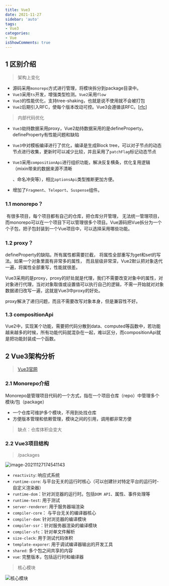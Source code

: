 ```yaml
---
title: Vue3
date: 2021-11-27
sidebar: 'auto'
tags:
- Vue3
categories:
- Vue
isShowComments: true
---
```




## 1 区别介绍

> 架构上变化

- 源码采用`monorepo`方式进行管理，将模块拆分到package目录中。
- `Vue3`采用`ts`开发，增强类型检测。`Vue2`采用`flow`
- `Vue3`的性能优化，支持tree-shaking，也就是说不使用就不会被打包
- `Vue2`后期引入RFC，使每个版本改动可控。Vue3会遵循该RFC。[[rfc](https://github.com/vuejs/rfcs)]

> 内部代码优化

- `Vue3`劫持数据采用proxy，Vue2劫持数据采用的是defineProperty。defineProperty有性能问题和缺陷

- `Vue3`中对模板编译进行了优化，编译是生成Block tree，可以对子节点的动态节点进行收集，更新时可以减少比较，并且采用了`patchFlag`标记动态节点

- `Vue3`采用`compositionApi`进行组织功能，解决反复横条，优化复用逻辑（mixin带来的数据来源不清晰

    、命名冲突等），相比`optionsApi`类型推断更加方便。

- 增加了`Fragment`、`Teleport`、`Suspense`组件。



### 1.1 monorepo？

​	有很多项目，每个项目都有自己的仓库，把仓库分开管理， 无法统一管理项目，而monorepo可以在一个项目下可以管理很多个项目。Vue源码把Vue拆分为一个个子包，把子包封装到一个Vue项目中，可以选择采用哪些功能。

### 1.2 proxy？

defineProperty的缺陷。所有属性都需要拦截， 将属性全部重写为get和set的写法。如果一个对象里面有非常多的属性， 而且层级非常深，Vue2默认把对象迭代一遍，将属性全部重写，性能就很差。

Vue3采用的是proxy，proxy的好处就是代理，我们不需要改变对象中的属性，对对象进行代理，当对对象取值或设置值可以执行自己的逻辑，不需一开始就对对象数据递归改写一遍，这就是Vue3中proxy的好处。

proxy解决了递归问题，而且不需要改写对象本身，但是兼容性不好。

### 1.3 compositionApi

Vue2中，实现某个功能，需要把代码分散到data、computed等函数中，若功能越来越多的时候，所有功能代码就混杂在一起，难以区分，而compositionApi就是把功能封装成一个函数。



## 2 Vue3架构分析

> [Vue3官网](https://v3.cn.vuejs.org/guide/introduction.html)

### 2.1 Monorepo介绍

Monorepo是管理项目代码的一个方式，指在一个项目仓库（repo）中管理多个模块/包（package）

- 一个仓库可维护多个模块，不用到处找仓库
- 方便版本管理和依赖管理，模块之间的引用，调用都非常方便

> 缺点：仓库体积会变大



### 2.2 Vue3项目结构

> /packages

![image-20211127174541143](https://gitee.com/ljcdzh/my_pic/raw/master/img/202111271745307.png)

- `reactivity`: 响应式系统
- `runtime-core`: 与平台无关的运行时核心（可以创建针对特定平台的运行时- 自定义渲染器）
- `runtime-dom`：针对浏览器的运行时。包括`DOM API`、属性、事件处理等
- `runtime-test`: 用于测试
- `server-renderer`: 用于服务器端渲染
- `compiler-core`： 与平台无关的编译器核心
- `compiler-dom`: 针对浏览器的编译模块
- `compiler-ssr`：针对服务器渲染的编译模块
- `compiler-sfc`：针对单文件解析
- `size-cleck`: 用于测试代码体积
- `template-exporer`: 用于调试编译器输出的开发工具
- `shared`: 多个包之间共享的内容
- `vue`: 完整版本，包括运行时和编译器

> 核心模块

![核心模块](https://gitee.com/ljcdzh/my_pic/raw/master/img/202111271753417.png)

